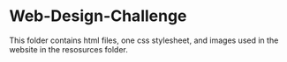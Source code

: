 # Web-Design-Challenge

This folder contains html files, one css stylesheet, and images used in the website in the resosurces folder. 
